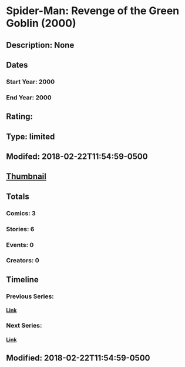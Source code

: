# Spider-Man: Revenge of the Green Goblin (2000)
## Description: None
## Dates
### Start Year: 2000
### End Year: 2000
## Rating: 
## Type: limited
## Modifed: 2018-02-22T11:54:59-0500
## [Thumbnail](http://i.annihil.us/u/prod/marvel/i/mg/f/a0/5a8ef5d077beb.jpg)
## Totals
### Comics: 3
### Stories: 6
### Events: 0
### Creators: 0
## Timeline
### Previous Series: 
#### [Link]()
### Next Series: 
#### [Link]()
## Modified: 2018-02-22T11:54:59-0500